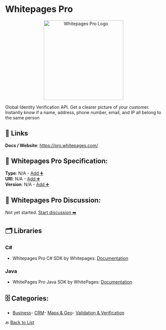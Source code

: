 # Whitepages Pro
<p align="center">
    <img width="256" src="https://raw.githubusercontent.com/apis-list/apis-list/main/apis/whitepages-pro/logo_256x256.png" alt="Whitepages Pro Logo"/>
</p>
Global Identity Verification API. Get a clearer picture of your customer.  Instantly know if a name, address, phone number, email, and IP all belong to the same person

##  🔗 Links
**Docs / Website**: https://pro.whitepages.com/

## 🧬 Whitepages Pro Specification:
**Type**: N/A - [Add ➕](https://github.com/apis-list/apis-list/edit/main/apis.yaml#L21986)  
**URI**: N/A - [Add ➕](https://github.com/apis-list/apis-list/edit/main/apis.yaml#L21986)  
**Version**: N/A - [Add ➕](https://github.com/apis-list/apis-list/edit/main/apis.yaml#L21986)

## 💬 Whitepages Pro Discussion:
Not yet started. [Start discussion ➡️](https://github.com/apis-list/apis-list/discussions/new)

## 🗂️ Libraries
### C#
- Whitepages Pro C# SDK by Whitepages: [Documentation](http://pro.whitepages.com/developer/libraries/c-sharp/)
### Java
- WhitePages Pro Java SDK by WhitePages: [Documentation](http://pro.whitepages.com/developer/libraries/java/)


## 🗄️ Categories:
- [Business](https://github.com/apis-list/apis-list#business-)- [CRM](https://github.com/apis-list/apis-list#crm-)- [Maps & Geo](https://github.com/apis-list/apis-list#maps--geo-)- [Validation & Verification](https://github.com/apis-list/apis-list#validation--verification-)

🔙  [Back to List](https://github.com/apis-list/apis-list)
